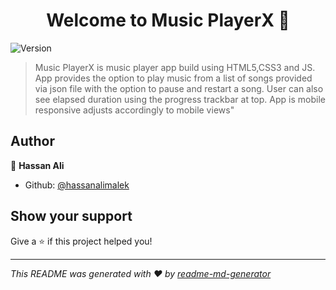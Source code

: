 <h1 align="center">Welcome to Music PlayerX 👋</h1>
<p>
  <img alt="Version" src="https://img.shields.io/badge/version-V1-blue.svg?cacheSeconds=2592000" />
</p>

> Music PlayerX is music player app build using HTML5,CSS3 and JS. App provides the option to play music from a list of songs provided via json file with the option to pause and restart a song. User can also see elapsed duration using the progress trackbar at top. App is mobile responsive adjusts accordingly to mobile views&#34;

## Author

👤 **Hassan Ali**

* Github: [@hassanalimalek](https://github.com/hassanalimalek)

## Show your support

Give a ⭐️ if this project helped you!

***
_This README was generated with ❤️ by [readme-md-generator](https://github.com/kefranabg/readme-md-generator)_